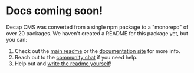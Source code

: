 # Docs coming soon!

Decap CMS was converted from a single npm package to a "monorepo" of over 20 packages.
We haven't created a README for this package yet, but you can:

1. Check out the [main readme](https://github.com/decaporg/decap-cms/#readme) or the [documentation
   site](https://www.decapcms.org) for more info.
2. Reach out to the [community chat](https://decapcms.org/chat/) if you need help.
3. Help out and [write the readme yourself](https://github.com/decaporg/decap-cms/edit/master/packages/decap-cms-media-library-cloudinary/README.md)!
